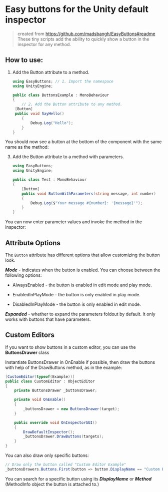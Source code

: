 ﻿# Easy buttons for the Unity default inspector
> created from https://github.com/madsbangh/EasyButtons#readme
> These tiny scripts add the ability to quickly show a button in the inspector for any method.

## How to use:
1. Add the Button attribute to a method.

   ```csharp
   using EasyButtons; // 1. Import the namespace
   using UnityEngine;
   
   public class ButtonsExample : MonoBehaviour
   {
       // 2. Add the Button attribute to any method.
   	[Button]
   	public void SayHello()
       {
           Debug.Log("Hello");
       }
   }
   ```
You should now see a button at the bottom of the component with the same name as the method:

3. Add the Button attribute to a method with parameters.

   ```csharp
   using EasyButtons;
   using UnityEngine;
   
   public class Test : MonoBehaviour
   {
       [Button]
       public void ButtonWithParameters(string message, int number)
       {
           Debug.Log($"Your message #{number}: '{message}'");
       }
   }
   ```
You can now enter parameter values and invoke the method in the inspector:

## Attribute Options

The `Button` attribute has different options that allow customizing the button look.

***Mode*** - indicates when the button is enabled. You can choose between the following options:

- AlwaysEnabled - the button is enabled in edit mode and play mode.

- EnabledInPlayMode - the button is only enabled in play mode.

- DisabledInPlayMode - the button is only enabled in edit mode.

***Expanded*** - whether to expand the parameters foldout by default. It only works with buttons that have parameters.

## Custom Editors

If you want to show buttons in a custom editor, you can use the **ButtonsDrawer** class

Instantiate ButtonsDrawer in OnEnable if possible, then draw the buttons with help of the DrawButtons method, as in the example:

```csharp
[CustomEditor(typeof(Example))]
public class CustomEditor : ObjectEditor
{   
    private ButtonsDrawer _buttonsDrawer;

    private void OnEnable()
    {
        _buttonsDrawer = new ButtonsDrawer(target);
    }

    public override void OnInspectorGUI()
    {
        DrawDefaultInspector();
        _buttonsDrawer.DrawButtons(targets);
    }
}
```

You can also draw only specific buttons:

```csharp
// Draw only the button called "Custom Editor Example"
_buttonsDrawers.Buttons.First(button => button.DisplayName == "Custom Editor Example").Draw(targets);
```

You can search for a specific button using its ***DisplayName*** or ***Method*** (MethodInfo object the button is attached to.)

